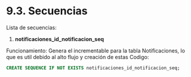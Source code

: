 # 9.3. Secuencias

Lista de secuencias:
1. **notificaciones_id_notificacion_seq**

Funcionamiento: Genera el incrementable para la tabla Notificaciones, lo que es util debido al alto flujo y creación de estas
Codigo: 
```sql
CREATE SEQUENCE IF NOT EXISTS notificaciones_id_notificacion_seq;
```
